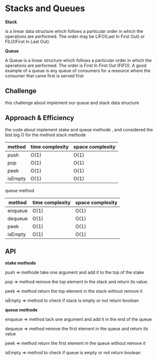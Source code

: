 # Stacks and Queues
**Stack**

is a linear data structure which follows a particular order in which the operations are performed. The order may be LIFO(Last In First Out) or FILO(First In Last Out).

**Queue**

A Queue is a linear structure which follows a particular order in which the operations are performed. The order is First In First Out (FIFO). A good example of a queue is any queue of consumers for a resource where the consumer that came first is served first


## Challenge
this challenge about implement our queue and stack data structure 

## Approach & Efficiency
the code about implement stake and queue methode , and considered the bist big O 
for the method 
 stack methode

| method  | time complexity | space complexity |
|---------|-----------------|------------------|
| push    | O(1)            | O(1)             |
| pop     | O(1)            | O(1)             |
| peek    | O(1)            | O(1)             |
| isEmpty | O(1)            | O(1)             |

queue method


| method  | time complexity | space complexity |
|---------|-----------------|------------------|
| enqueue | O(1)            | O(1)             |
| dequeue | O(1)            | O(1)             |
| peek    | O(1)            | O(1)             |
| isEmpty | O(1)            | O(1)             |

## API
**stake methode**

push => methode take one argument and add it to the top of the stake 

pop => method remove the top element in the stack and return its value.

peek => method return the top element in the stack without remove it 

isEmpty => method to check if stack is empty or not return boolean

**queue methode**

enqueue => method tack one argument and add it in the end of the queue

dequeue => method remove the first element in the queue and return its value

peek => method return the first element in the queue without remove it

isEmpty => method to check if queue is empty or not return boolean